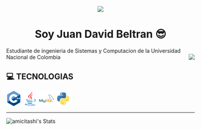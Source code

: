 <p align="center">
  <img src="https://capsule-render.vercel.app/api?type=waving&color=gradient&text=Hola!&height=100&section=header"/>
</p>

<h1 align="center">Soy Juan David Beltran 😎</h1>
<p> Estudiante de ingenieria de Sistemas y Computacion de la Universidad Nacional de Colombia
<img align="right" src="https://visitor-badge.laobi.icu/badge?page_id=jbeltrano.visitor-badge"  />


<h2>💻 TECNOLOGIAS</h2>

<p align="left"> <img src="https://raw.githubusercontent.com/devicons/devicon/master/icons/cplusplus/cplusplus-original.svg" alt="cplusplus" width="40" height="40"/> 
<a><img src="https://raw.githubusercontent.com/devicons/devicon/master/icons/java/java-original.svg" alt="java" width="40" height="40"/> </a> 
<a><img src="https://raw.githubusercontent.com/devicons/devicon/master/icons/mysql/mysql-original-wordmark.svg" alt="mysql" width="40" height="40"/> </a>
<a><img src="https://raw.githubusercontent.com/devicons/devicon/master/icons/python/python-original.svg" alt="python" width="40" height="40"/> </a>
</p>


---

![amicitashi's Stats](https://github-readme-stats.vercel.app/api?username=jbeltrano&theme=graywhite&show_icons=true&hide_border=true&count_private=true)